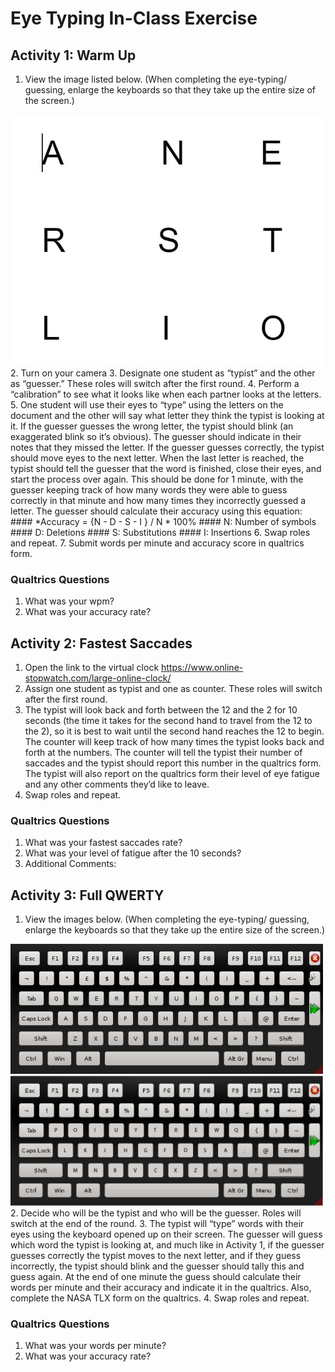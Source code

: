 # Eye Typing In-Class Exercise

## Activity 1: Warm Up

1. View the image listed below. (When completing the eye-typing/ guessing, enlarge the keyboards so that they take up the entire size of the screen.)
<img src="images/arel.JPG" width="500">
2. Turn on your camera
3. Designate one student as “typist” and the other as “guesser.”  These roles will switch after the first round.
4. Perform a “calibration” to see what it looks like when each partner looks at the letters.
5. One student will use their eyes to “type” using the letters on the document and the other will say what letter they think the typist is looking at it.  If the guesser guesses   the wrong letter, the typist should blink (an exaggerated blink so it’s obvious).  The guesser should indicate in their notes that they missed the letter.  If the guesser       guesses correctly, the typist should move eyes to the next letter.  When the last letter is reached, the typist should tell the guesser that the word is finished, close         their eyes, and start the process over again.  This should be done for 1 minute, with the guesser keeping track of how many words they were able to guess correctly in that       minute and how many times they incorrectly guessed a letter.  The guesser should calculate their accuracy using this equation:
     #### *Accuracy =  {N - D - S - I } / N * 100%
     #### N: Number of symbols
     #### D: Deletions
     #### S: Substitutions
     #### I: Insertions
6. Swap roles and repeat.
7. Submit words per minute and accuracy score in qualtrics form.

### Qualtrics Questions
1. What was your wpm?
2. What was your accuracy rate?

## Activity 2: Fastest Saccades

1. Open the link to the virtual clock
    https://www.online-stopwatch.com/large-online-clock/
2. Assign one student as typist and one as counter.  These roles will switch after the first round.
3. The typist will look back and forth between the 12 and the 2 for 10 seconds (the time it takes for the second hand to travel from the 12 to the 2), so it is best to wait          until the second hand reaches the 12 to begin.  The counter will keep track of how many times the typist looks back and forth at the numbers.  The counter will tell the          typist their number of saccades and the typist should report this number in the qualtrics form.  The typist will also report on the qualtrics form their level of eye            fatigue and any other comments they’d like to leave.  
4. Swap roles and repeat.

### Qualtrics Questions
1. What was your fastest saccades rate?
2. What was your level of fatigue after the 10 seconds?
3. Additional Comments:

## Activity 3: Full QWERTY

1. View the images below.  (When completing the eye-typing/ guessing, enlarge the keyboards so that they take up the entire size of the screen.)
<img src="images/qwerty.png" width="500">
<img src="images/qwerty_flipped.png" width="500">
2. Decide who will be the typist and who will be the guesser.  Roles will switch at the end of the round.  
3. The typist will “type” words with their eyes using the keyboard opened up on their screen.  The guesser will guess which word the typist is looking at, and much like in Activity 1, if the guesser guesses correctly the typist moves to the next letter, and if they guess incorrectly, the typist should blink and the guesser should tally this and guess again.  At the end of one minute the guess should calculate their words per minute and their accuracy and indicate it in the qualtrics.  Also, complete the NASA TLX form on the qualtrics.  
4. Swap roles and repeat.

### Qualtrics Questions
1. What was your words per minute?
2. What was your accuracy rate?


